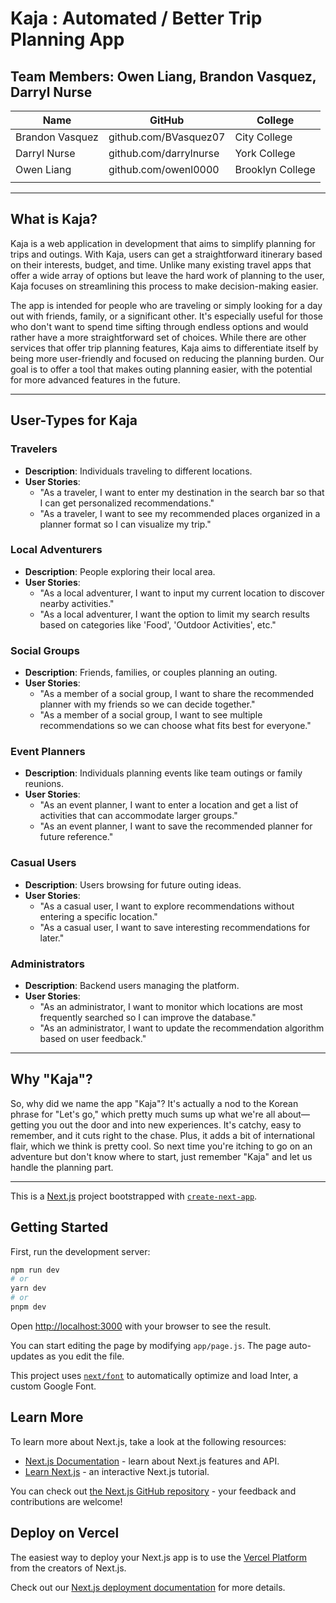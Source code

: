 # Kaja : Automated / Better Trip Planning App
## Team Members: Owen Liang, Brandon Vasquez, Darryl Nurse
| Name        | GitHub            | College         |
|-------------|-------------------|-----------------|
| Brandon Vasquez    |  github.com/BVasquez07| City College |
| Darryl Nurse  |  github.com/darrylnurse | York College |
| Owen Liang | github.com/owenl0000 | Brooklyn College  |
|  |  |  |   |

---
## What is Kaja?
Kaja is a web application in development that aims to simplify planning for trips and outings. With Kaja, users can get a straightforward itinerary based on their interests, budget, and time. Unlike many existing travel apps that offer a wide array of options but leave the hard work of planning to the user, Kaja focuses on streamlining this process to make decision-making easier.

The app is intended for people who are traveling or simply looking for a day out with friends, family, or a significant other. It's especially useful for those who don't want to spend time sifting through endless options and would rather have a more straightforward set of choices. While there are other services that offer trip planning features, Kaja aims to differentiate itself by being more user-friendly and focused on reducing the planning burden. Our goal is to offer a tool that makes outing planning easier, with the potential for more advanced features in the future.

---


## User-Types for Kaja

### Travelers
- **Description**: Individuals traveling to different locations.
- **User Stories**: 
  - "As a traveler, I want to enter my destination in the search bar so that I can get personalized recommendations."
  - "As a traveler, I want to see my recommended places organized in a planner format so I can visualize my trip."

### Local Adventurers
- **Description**: People exploring their local area.
- **User Stories**: 
  - "As a local adventurer, I want to input my current location to discover nearby activities."
  - "As a local adventurer, I want the option to limit my search results based on categories like 'Food', 'Outdoor Activities', etc."

### Social Groups
- **Description**: Friends, families, or couples planning an outing.
- **User Stories**: 
  - "As a member of a social group, I want to share the recommended planner with my friends so we can decide together."
  - "As a member of a social group, I want to see multiple recommendations so we can choose what fits best for everyone."

### Event Planners
- **Description**: Individuals planning events like team outings or family reunions.
- **User Stories**: 
  - "As an event planner, I want to enter a location and get a list of activities that can accommodate larger groups."
  - "As an event planner, I want to save the recommended planner for future reference."

### Casual Users
- **Description**: Users browsing for future outing ideas.
- **User Stories**: 
  - "As a casual user, I want to explore recommendations without entering a specific location."
  - "As a casual user, I want to save interesting recommendations for later."

### Administrators
- **Description**: Backend users managing the platform.
- **User Stories**: 
  - "As an administrator, I want to monitor which locations are most frequently searched so I can improve the database."
  - "As an administrator, I want to update the recommendation algorithm based on user feedback."

---

## Why "Kaja"?

So, why did we name the app "Kaja"? It's actually a nod to the Korean phrase for "Let's go," which pretty much sums up what we're all about—getting you out the door and into new experiences. It's catchy, easy to remember, and it cuts right to the chase. Plus, it adds a bit of international flair, which we think is pretty cool. So next time you're itching to go on an adventure but don't know where to start, just remember "Kaja" and let us handle the planning part.

---

This is a [Next.js](https://nextjs.org/) project bootstrapped with [`create-next-app`](https://github.com/vercel/next.js/tree/canary/packages/create-next-app).

## Getting Started

First, run the development server:

```bash
npm run dev
# or
yarn dev
# or
pnpm dev
```

Open [http://localhost:3000](http://localhost:3000) with your browser to see the result.

You can start editing the page by modifying `app/page.js`. The page auto-updates as you edit the file.

This project uses [`next/font`](https://nextjs.org/docs/basic-features/font-optimization) to automatically optimize and load Inter, a custom Google Font.

## Learn More

To learn more about Next.js, take a look at the following resources:

- [Next.js Documentation](https://nextjs.org/docs) - learn about Next.js features and API.
- [Learn Next.js](https://nextjs.org/learn) - an interactive Next.js tutorial.

You can check out [the Next.js GitHub repository](https://github.com/vercel/next.js/) - your feedback and contributions are welcome!

## Deploy on Vercel

The easiest way to deploy your Next.js app is to use the [Vercel Platform](https://vercel.com/new?utm_medium=default-template&filter=next.js&utm_source=create-next-app&utm_campaign=create-next-app-readme) from the creators of Next.js.

Check out our [Next.js deployment documentation](https://nextjs.org/docs/deployment) for more details.
